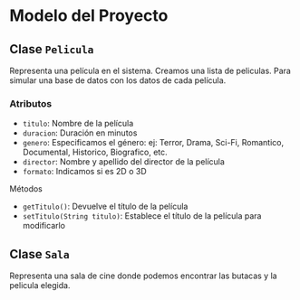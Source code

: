 # Modelo del Proyecto

## Clase `Pelicula`

Representa una película en el sistema.
Creamos una lista de peliculas. Para simular una base de datos con los datos de cada película.

### Atributos

- `titulo`: Nombre de la película
- `duracion`: Duración en minutos
- `genero`: Especificamos el género: ej: Terror, Drama, Sci-Fi, Romantico, Documental, Historico, Biografico, etc.
- `director`: Nombre y apellido del director de la película
- `formato`: Indicamos si es 2D o 3D

Métodos

- `getTitulo()`: Devuelve el título de la película
- `setTitulo(String titulo)`: Establece el título de la película para modificarlo

## Clase `Sala`

Representa una sala de cine donde podemos encontrar las butacas y la pelicula elegida.
